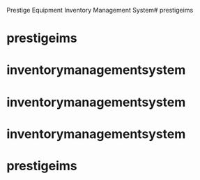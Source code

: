 Prestige Equipment Inventory Management System# prestigeims
# prestigeims
# inventorymanagementsystem
# inventorymanagementsystem
# inventorymanagementsystem
# prestigeims
